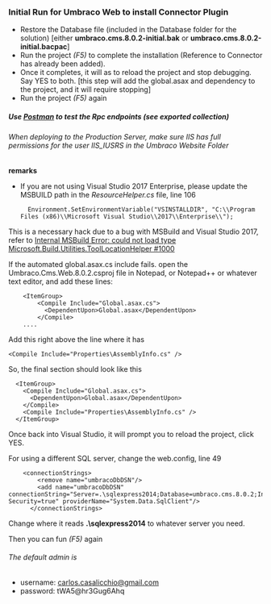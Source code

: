 ﻿### Initial Run for Umbraco Web to install Connector Plugin

- Restore the Database file (included in the Database folder for the solution) [either **umbraco.cms.8.0.2-initial.bak** or **umbraco.cms.8.0.2-initial.bacpac**]
- Run the project *(F5)* to complete the installation (Reference to Connector has already been added).
- Once it completes, it will as to reload the project and stop debugging. Say YES to both. [this step will add the global.asax and dependency to the project, and it will require stopping]
- Run the project *(F5)* again

##### Use [Postman](https://www.getpostman.com/downloads/) to test the Rpc endpoints (see exported collection)

###### When deploying to the Production Server, make sure IIS has full permissions for the user IIS_IUSRS in the Umbraco Website Folder

**remarks**
- If you are not using Visual Studio 2017 Enterprise, please update the MSBUILD path in the *ResourceHelper.cs* file, line 106
    
        Environment.SetEnvironmentVariable("VSINSTALLDIR", "C:\\Program Files (x86)\\Microsoft Visual Studio\\2017\\Enterprise\\");

This is a necessary hack due to a bug with MSBuild and Visual Studio 2017, refer to [Internal MSBuild Error: could not load type Microsoft.Build.Utilities.ToolLocationHelper #1000](https://github.com/Microsoft/msbuild/issues/1000)

If the automated global.asax.cs include fails. open the Umbraco.Cms.Web.8.0.2.csproj file in Notepad, or Notepad++ or whatever text editor, and add these lines:

        <ItemGroup>
            <Compile Include="Global.asax.cs">
              <DependentUpon>Global.asax</DependentUpon>
            </Compile>
        ....

Add this right above the line where it has

    <Compile Include="Properties\AssemblyInfo.cs" />


So, the final section should look like this

      <ItemGroup>
        <Compile Include="Global.asax.cs">
          <DependentUpon>Global.asax</DependentUpon>
        </Compile>
        <Compile Include="Properties\AssemblyInfo.cs" />
      </ItemGroup>

Once back into Visual Studio, it will prompt you to reload the project, click YES.

For using a different SQL server, change the web.config, line 49

        <connectionStrings>
            <remove name="umbracoDbDSN"/>
            <add name="umbracoDbDSN" connectionString="Server=.\sqlexpress2014;Database=umbraco.cms.8.0.2;Integrated Security=true" providerName="System.Data.SqlClient"/>
          </connectionStrings>

Change where it reads **.\sqlexpress2014** to whatever server you need.

Then you can fun *(F5)* again

###### The default admin is 
 - username: carlos.casalicchio@gmail.com
 - password: tWA5@hr3Gug6Ahq